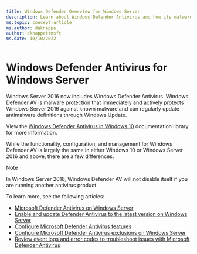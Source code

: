 ```yaml
---
title: Windows Defender Overview for Windows Server
description: Learn about Windows Defender Antivirus and how its malware protection that immediately and actively protects Windows Server 2016 against known malware. 
ms.topic: concept-article
ms.author: daknappe
author: dknappettmsft
ms.date: 10/10/2022
---
```

# Windows Defender Antivirus for Windows Server

Windows Server 2016 now includes Windows Defender Antivirus. Windows Defender AV is malware protection that immediately and actively protects Windows Server 2016 against known malware and can regularly update antimalware definitions through Windows Update.

View the [Windows Defender Antivirus in Windows 10](/windows/threat-protection/windows-defender-antivirus/windows-defender-antivirus-in-windows-10) documentation library for more information.

While the functionality, configuration, and management for Windows Defender AV is largely the same in either Windows 10 or Windows Server 2016 and above, there are a few differences.

> [!NOTE]
> In Windows Server 2016, Windows Defender AV will not disable itself if you are running another antivirus product.

To learn more, see the following articles:

- [Microsoft Defender Antivirus on Windows Server](/microsoft-365/security/defender-endpoint/microsoft-defender-antivirus-on-windows-server)
- [Enable and update Defender Antivirus to the latest version on Windows Server](/microsoft-365/security/defender-endpoint/enable-update-mdav-to-latest-ws)
- [Configure Microsoft Defender Antivirus features](/microsoft-365/security/defender-endpoint/configure-microsoft-defender-antivirus-features)
- [Configure Microsoft Defender Antivirus exclusions on Windows Server](/microsoft-365/security/defender-endpoint/configure-server-exclusions-microsoft-defender-antivirus)
- [Review event logs and error codes to troubleshoot issues with Microsoft Defender Antivirus](/microsoft-365/security/defender-endpoint/troubleshoot-microsoft-defender-antivirus)

